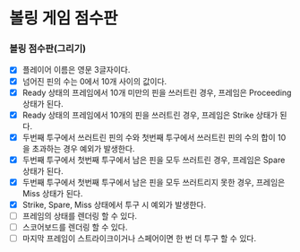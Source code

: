 # 볼링 게임 점수판
### 볼링 점수판(그리기)
- [x] 플레이어 이름은 영문 3글자이다.
- [x] 넘어진 핀의 수는 0에서 10개 사이의 값이다.
- [x] Ready 상태의 프레임에서 10개 미만의 핀을 쓰러트린 경우, 프레임은 Proceeding 상태가 된다.
- [x] Ready 상태의 프레임에서 10개의 핀을 쓰러트린 경우, 프레임은 Strike 상태가 된다.
- [x] 두번째 투구에서 쓰러트린 핀의 수와 첫번째 투구에서 쓰러트린 핀의 수의 합이 10을 초과하는 경우 예외가 발생한다. 
- [x] 두번째 투구에서 첫번째 투구에서 남은 핀을 모두 쓰러트린 경우, 프레임은 Spare 상태가 된다.
- [x] 두번째 투구에서 첫번째 투구에서 남은 핀을 모두 쓰러트리지 못한 경우, 프레임은 Miss 상태가 된다.
- [x] Strike, Spare, Miss 상태에서 투구 시 예외가 발생한다.
- [ ] 프레임의 상태를 렌더링 할 수 있다. 
- [ ] 스코어보드를 렌더링 할 수 있다. 
- [ ] 마지막 프레임이 스트라이크이거나 스페어이면 한 번 더 투구 할 수 있다. 
